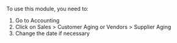 To use this module, you need to:

1.  Go to Accounting
2.  Click on Sales \> Customer Aging or Vendors \> Supplier Aging
3.  Change the date if necessary
